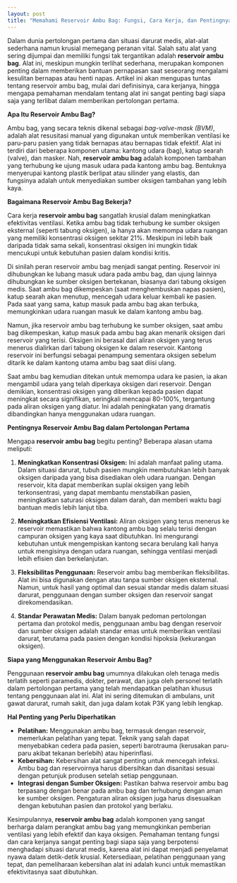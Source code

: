 ```yaml
---
layout: post
title: "Memahami Reservoir Ambu Bag: Fungsi, Cara Kerja, dan Pentingnya dalam Pertolongan Pertama"
---
```


Dalam dunia pertolongan pertama dan situasi darurat medis, alat-alat sederhana namun krusial memegang peranan vital. Salah satu alat yang sering dijumpai dan memiliki fungsi tak tergantikan adalah **reservoir ambu bag**. Alat ini, meskipun mungkin terlihat sederhana, merupakan komponen penting dalam memberikan bantuan pernapasan saat seseorang mengalami kesulitan bernapas atau henti napas. Artikel ini akan mengupas tuntas tentang reservoir ambu bag, mulai dari definisinya, cara kerjanya, hingga mengapa pemahaman mendalam tentang alat ini sangat penting bagi siapa saja yang terlibat dalam memberikan pertolongan pertama.

**Apa Itu Reservoir Ambu Bag?**

Ambu bag, yang secara teknis dikenal sebagai *bag-valve-mask (BVM)*, adalah alat resusitasi manual yang digunakan untuk memberikan ventilasi ke paru-paru pasien yang tidak bernapas atau bernapas tidak efektif. Alat ini terdiri dari beberapa komponen utama: kantong udara (bag), katup searah (valve), dan masker. Nah, **reservoir ambu bag** adalah komponen tambahan yang terhubung ke ujung masuk udara pada kantong ambu bag. Bentuknya menyerupai kantong plastik berlipat atau silinder yang elastis, dan fungsinya adalah untuk menyediakan sumber oksigen tambahan yang lebih kaya.

**Bagaimana Reservoir Ambu Bag Bekerja?**

Cara kerja **reservoir ambu bag** sangatlah krusial dalam meningkatkan efektivitas ventilasi. Ketika ambu bag tidak terhubung ke sumber oksigen eksternal (seperti tabung oksigen), ia hanya akan memompa udara ruangan yang memiliki konsentrasi oksigen sekitar 21%. Meskipun ini lebih baik daripada tidak sama sekali, konsentrasi oksigen ini mungkin tidak mencukupi untuk kebutuhan pasien dalam kondisi kritis.

Di sinilah peran reservoir ambu bag menjadi sangat penting. Reservoir ini dihubungkan ke lubang masuk udara pada ambu bag, dan ujung lainnya dihubungkan ke sumber oksigen bertekanan, biasanya dari tabung oksigen medis. Saat ambu bag dikempeskan (saat menghembuskan napas pasien), katup searah akan menutup, mencegah udara keluar kembali ke pasien. Pada saat yang sama, katup masuk pada ambu bag akan terbuka, memungkinkan udara ruangan masuk ke dalam kantong ambu bag.

Namun, jika reservoir ambu bag terhubung ke sumber oksigen, saat ambu bag dikempeskan, katup masuk pada ambu bag akan menarik oksigen dari reservoir yang terisi. Oksigen ini berasal dari aliran oksigen yang terus menerus dialirkan dari tabung oksigen ke dalam reservoir. Kantong reservoir ini berfungsi sebagai penampung sementara oksigen sebelum ditarik ke dalam kantong utama ambu bag saat diisi ulang.

Saat ambu bag kemudian ditekan untuk memompa udara ke pasien, ia akan mengambil udara yang telah diperkaya oksigen dari reservoir. Dengan demikian, konsentrasi oksigen yang diberikan kepada pasien dapat meningkat secara signifikan, seringkali mencapai 80-100%, tergantung pada aliran oksigen yang diatur. Ini adalah peningkatan yang dramatis dibandingkan hanya menggunakan udara ruangan.

**Pentingnya Reservoir Ambu Bag dalam Pertolongan Pertama**

Mengapa **reservoir ambu bag** begitu penting? Beberapa alasan utama meliputi:

1.  **Meningkatkan Konsentrasi Oksigen:** Ini adalah manfaat paling utama. Dalam situasi darurat, tubuh pasien mungkin membutuhkan lebih banyak oksigen daripada yang bisa disediakan oleh udara ruangan. Dengan reservoir, kita dapat memberikan suplai oksigen yang lebih terkonsentrasi, yang dapat membantu menstabilkan pasien, meningkatkan saturasi oksigen dalam darah, dan memberi waktu bagi bantuan medis lebih lanjut tiba.

2.  **Meningkatkan Efisiensi Ventilasi:** Aliran oksigen yang terus menerus ke reservoir memastikan bahwa kantong ambu bag selalu terisi dengan campuran oksigen yang kaya saat dibutuhkan. Ini mengurangi kebutuhan untuk mengempiskan kantong secara berulang kali hanya untuk mengisinya dengan udara ruangan, sehingga ventilasi menjadi lebih efisien dan berkelanjutan.

3.  **Fleksibilitas Penggunaan:** Reservoir ambu bag memberikan fleksibilitas. Alat ini bisa digunakan dengan atau tanpa sumber oksigen eksternal. Namun, untuk hasil yang optimal dan sesuai standar medis dalam situasi darurat, penggunaan dengan sumber oksigen dan reservoir sangat direkomendasikan.

4.  **Standar Perawatan Medis:** Dalam banyak pedoman pertolongan pertama dan protokol medis, penggunaan ambu bag dengan reservoir dan sumber oksigen adalah standar emas untuk memberikan ventilasi darurat, terutama pada pasien dengan kondisi hipoksia (kekurangan oksigen).

**Siapa yang Menggunakan Reservoir Ambu Bag?**

Penggunaan **reservoir ambu bag** umumnya dilakukan oleh tenaga medis terlatih seperti paramedis, dokter, perawat, dan juga oleh personel terlatih dalam pertolongan pertama yang telah mendapatkan pelatihan khusus tentang penggunaan alat ini. Alat ini sering ditemukan di ambulans, unit gawat darurat, rumah sakit, dan juga dalam kotak P3K yang lebih lengkap.

**Hal Penting yang Perlu Diperhatikan**

*   **Pelatihan:** Menggunakan ambu bag, termasuk dengan reservoir, memerlukan pelatihan yang tepat. Teknik yang salah dapat menyebabkan cedera pada pasien, seperti barotrauma (kerusakan paru-paru akibat tekanan berlebih) atau hiperinflasi.
*   **Kebersihan:** Kebersihan alat sangat penting untuk mencegah infeksi. Ambu bag dan reservoirnya harus dibersihkan dan disanitasi sesuai dengan petunjuk produsen setelah setiap penggunaan.
*   **Integrasi dengan Sumber Oksigen:** Pastikan bahwa reservoir ambu bag terpasang dengan benar pada ambu bag dan terhubung dengan aman ke sumber oksigen. Pengaturan aliran oksigen juga harus disesuaikan dengan kebutuhan pasien dan protokol yang berlaku.

Kesimpulannya, **reservoir ambu bag** adalah komponen yang sangat berharga dalam perangkat ambu bag yang memungkinkan pemberian ventilasi yang lebih efektif dan kaya oksigen. Pemahaman tentang fungsi dan cara kerjanya sangat penting bagi siapa saja yang berpotensi menghadapi situasi darurat medis, karena alat ini dapat menjadi penyelamat nyawa dalam detik-detik krusial. Ketersediaan, pelatihan penggunaan yang tepat, dan pemeliharaan kebersihan alat ini adalah kunci untuk memastikan efektivitasnya saat dibutuhkan.
